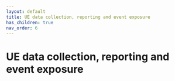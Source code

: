 ```yaml
---
layout: default
title: UE data collection, reporting and event exposure
has_children: true
nav_order: 6
---
```


# UE data collection, reporting and event exposure
